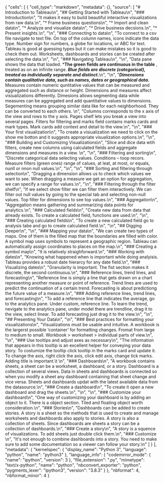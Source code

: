 {
 "cells": [
  {
   "cell_type": "markdown",
   "metadata": {},
   "source": [
    "# Introduction to Tableau\n",
    "## Getting Started with Tableau\n",
    "### Introduction\n",
    "It makes it easy to build beautiful interactive visualizations from raw data.\n",
    "* Frame business questions\n",
    "* Import and clean data\n",
    "* Analyze and visualize data\n",
    "* Drive business decsions.\n",
    "* Present insights.\n",
    "\n",
    "### Connecting to data\n",
    "To connect to a csv file navigate to text file. On top of the column names, icons indicate the data type.  Number sign for numbers, a globe for locations, or ABC for text. Tableau is good at guessing types but it can make mistakes so it is good to check them out. Worksheets, dashboards and stories can be created after selecting the data.\n",
    "\n",
    "### Navigating Tableau\n",
    "\n",
    "Data pane shows the data that loaded. ***The green fields are continuous in the table** , treated as on an infinite range. ***Blue fields are discrete (categorical), treated as individually separate and distinct.***\n",
    "\n",
    "***Dimensions contain qualitative data, such as names, dates or geographical data.*** Measures contain numeric quntitative values that can be measured and aggregated such as distance or height. Dimensions and measures affect visiualizations differently. Dimesions allows segmenting data while measures can be aggregated and add quantitative values to dimensions. Segementing means grouping similar data like for each neighborhood. They can be converted to each others. \n",
    "Columns corresponds to the x axis of the view and rows to the y axis. Pages shelf lets you break a view into several pages. Filters for filtering and marks field contains marks cards and mark types. Mark cards add context and detail to the view.\n",
    "\n",
    "### Your first visualization\n",
    "To create a visiualization we need to click on the show me botton and it suggests appropriate visualization options.\n",
    "\n",
    "### Building and Customizing Visualizations\n",
    "Slice and dice data wtih filters, create new columns using calculated fields and aggregate dimensions and measures in a view. \n",
    "\n",
    "### Filtering and sorting\n",
    "Discrete categorical data selecting values. Conditions – toop recors. Measure filters (green ones) range of calues, at leat, at most, or equals, nunll or nnon null values.\n",
    "\n",
    "\n",
    "### Sorting and filtering through selection\n",
    "Dragging a dimension allows us to check which values we want to see. When dragging a measure we get an option for aggregation, we can specify a range for values.\n",
    "\n",
    "### Filtering through the filter shelf\n",
    "If we select show filter we can filter them interactively. We can filter out null values by going to the special tab and selecting non-null values. Top filter for dimensions to see top values.\n",
    "### Aggregation\n",
    "Aggregation means gathering and summarizing data points for analytics.\n",
    "### Calculated fields\n",
    "Create new data from data that already exists. To create a calculated field, functions are used.\n",
    "\n",
    "### Creating calculated fields\n",
    "To create a new calculated field go to analysis tabe and go to create calculated field.\n",
    "\n",
    "## Digging Deeper\n",
    "\n",
    "### Mapping your data\n",
    "We can create two types of maps. One of them is the filled map that the boundaries are filled  with color. A symbol map uses symbols to represent a geographic region. Tableau can automatically assign coordinates to places on the map.\n",
    "### Creating a symbol map\n",
    "It is relatively straighforward.\n",
    "### Working with dates\n",
    "Knowing what happened when is important while doing analyisis. Tableau provides a robust date hierarcy for any date field.\n",
    "### Visualizing dates\n",
    "Granularity is important.  The fist section makes it discrete, the second continuous.\n",
    "### Reference lines, trend lines, and forecasting\n",
    "Reference line is simply a line that gets drawn on a chart representing another measure or point of reference. Trend lines are used to predict the continuation of a certain trend. Forecasting is about predictiong the future value of a measure.\n",
    "### Adding reference lines, trend lines, and forecasting\n",
    "To add  a reference line that indicates the average, go to the analytics pane. Under custom, reference line. To learn the trend, nevigate to the analytics pane, under model there are trendline, drag it to the view, select linear. To add forecasting just drag it to the view.\n",
    "\n",
    "## Presenting Your Data\n",
    "\n",
    "### Best practices for formatting your visualizations\n",
    "Visualizations must be usable and intuitive. A workbook is the largerst possible ‘container’ for formatting changes. Fromat from large to medium to small. Workbook > worksheet > individual parts of view.\n",
    "\n",
    "### Use tooltips and adjust axes as necessary\n",
    "The information that appears in this tooltip is an excellent helper for conveying your data story. To costumize the tooltip click tooltip in the marks card and update it. To change the axis, right click the axis, click edit axis, change tick marks. Adding title is important.\t \n",
    "### Dashboards\n",
    "A workbook contains sheets, a sheet can be a worksheet, a dashboard, or a story. Dashboard is a collection of several views. Data in sheets and dashboards is connected so when you modify a sheet any dashboard containing that sheet change and vice versa. Sheets and dashboards updat with the latest available data from the datasource.\n",
    "### Create a dashboard\n",
    "To create it open a new dashboard and drag the sheets.\n",
    "\n",
    "\n",
    "### Customize your dashboard\n",
    "One way of customizing your dashboard is by adding an object to it. There is a object section. Tiled and floating object worth consideration.\n",
    "### Stories\n",
    "Dashboards can be added to create stories. A story is a sheet so the methods that is used to create and manage worksheets and dashboards also apply to stories. A story is also a collection of sheets. Since dashboards are sheets a story can be a collection of dashboards.\n",
    "### Create a story\n",
    "A story is a squence of visualizations. To add sheets just double click them.\n",
    "### Customize \n",
    "It's not enough to combine dashboards into a story. You need to make sure to add some documentation so a viewer can follow your story.\n"
   ]
  }
 ],
 "metadata": {
  "kernelspec": {
   "display_name": "Python 3",
   "language": "python",
   "name": "python3"
  },
  "language_info": {
   "codemirror_mode": {
    "name": "ipython",
    "version": 3
   },
   "file_extension": ".py",
   "mimetype": "text/x-python",
   "name": "python",
   "nbconvert_exporter": "python",
   "pygments_lexer": "ipython3",
   "version": "3.8.3"
  }
 },
 "nbformat": 4,
 "nbformat_minor": 4
}
